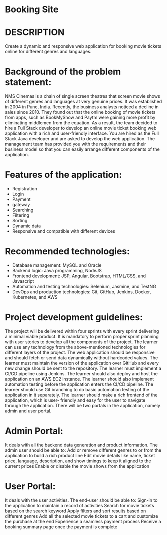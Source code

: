 # Booking Site
# DESCRIPTION  
Create a dynamic and responsive web application for booking movie tickets online for different genres and languages.  
# Background of the problem statement: 
NMS Cinemas is a chain of single screen theatres that screen movie shows of different genres and languages at very genuine prices. It was established in 2004 in Pune, India. Recently, the business analysts noticed a decline in sales since 2010. They found out that the online booking of movie tickets from apps, such as BookMyShow and Paytm were gaining more profit by eliminating middlemen from the equation. As a result, the team decided to hire a Full Stack developer to develop an online movie ticket booking web application with a rich and user-friendly interface. 
You are hired as the Full Stack Java developer and are asked to develop the web application. The management team has provided you with the requirements and their business model so that you can easily arrange different components of the application.  
# Features of the application:  
* Registration 
* Login 
* Payment 
* gateway 
* Searching 
* Filtering 
* Sorting 
* Dynamic data
* Responsive and compatible with different devices 
# Recommended technologies:  
* Database management: MySQL and Oracle 
* Backend logic: Java programming, NodeJS 
* Frontend development: JSP, Angular, Bootstrap, HTML/CSS, and Javascript 
* Automation and testing technologies: Selenium, Jasmine, and TestNG 
* DevOps and production technologies: Git, GitHub, Jenkins, Docker, Kubernetes, and AWS 
# Project development guidelines:  
The project will be delivered within four sprints with every sprint delivering a minimal viable product. It is mandatory to perform proper sprint planning with user stories to develop all the components of the project. The learner can use any technology from the above-mentioned technologies for different layers of the project. The web application should be responsive and should fetch or send data dynamically without hardcoded values. The learner must maintain the version of the application over GitHub and every new change should be sent to the repository. The learner must implement a CI/CD pipeline using Jenkins. The learner should also deploy and host the application on an AWS EC2 instance. The learner should also implement automation testing before the application enters the CI/CD pipeline. The learner should use Git branching to do basic automation testing of the application in it separately. The learner should make a rich frontend of the application, which is user- friendly and easy for the user to navigate through the application. There will be two portals in the application, namely admin and user portal. 
# Admin Portal: 
It deals with all the backend data generation and product information. The admin user should be able to:  Add or remove different genres to or from the application to build a rich product line Edit movie details like name, ticket price, language, description, and show timings to keep it aligned to the current prices Enable or disable the movie shows from the application 
# User Portal: 
It deals with the user activities. The end-user should be able to:  Sign-in to the application to maintain a record of activities Search for movie tickets based on the search keyword Apply filters and sort results based on different genres Add all the selected movie tickets to a cart and customize the purchase at the end Experience a seamless payment process Receive a booking summary page once the payment is complete
